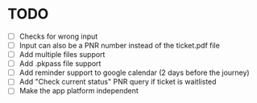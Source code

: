 # TODO
- [ ] Checks for wrong input
- [ ] Input can also be a PNR number instead of the ticket.pdf file
- [ ] Add multiple files support
- [ ] Add .pkpass file support
- [ ] Add reminder support to google calendar (2 days before the journey)
- [ ] Add "Check current status" PNR query if ticket is waitlisted
- [ ] Make the app platform independent
